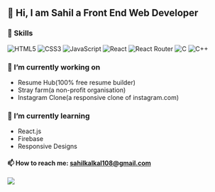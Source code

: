 ## 👋 Hi, I am Sahil a Front End Web Developer

### 🚀 Skills 
![HTML5](https://img.shields.io/badge/html5-%23E34F26.svg?style=for-the-badge&logo=html5&logoColor=white)
![CSS3](https://img.shields.io/badge/css3-%231572B6.svg?style=for-the-badge&logo=css3&logoColor=white)
![JavaScript](https://img.shields.io/badge/javascript-%23323330.svg?style=for-the-badge&logo=javascript&logoColor=%23F7DF1E)
![React](https://img.shields.io/badge/react-%2320232a.svg?style=for-the-badge&logo=react&logoColor=%2361DAFB)
![React Router](https://img.shields.io/badge/React_Router-CA4245?style=for-the-badge&logo=react-router&logoColor=white)
![C](https://img.shields.io/badge/c-%2300599C.svg?style=for-the-badge&logo=c&logoColor=white)
![C++](https://img.shields.io/badge/c++-%2300599C.svg?style=for-the-badge&logo=c%2B%2B&logoColor=white)




 ### 🔭 I’m currently working on
 - Resume Hub(100% free resume builder)
 - Stray farm(a non-profit organisation)
 - Instagram Clone(a responsive clone of instagram.com)
### 🌱 I’m currently learning
- React.js
- Firebase
- Responsive Designs

 #### 📫 How to reach me: sahilkalkal108@gmail.com




![](https://komarev.com/ghpvc/?username=sahilkalkal)


